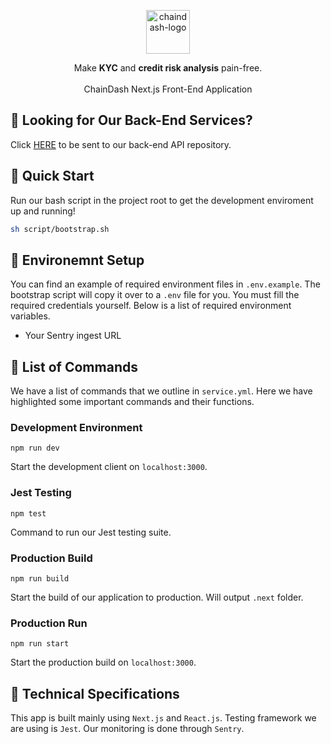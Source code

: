 <p align="center">
    <img alt="chaindash-logo" height="70" alt="ChainDash Logo" src="https://i.imgur.com/GfcEFMF.png"/>
</p>

<p align="center">
Make <b>KYC</b> and <b>credit risk analysis</b> pain-free.
<br></br>
ChainDash Next.js Front-End Application
</p>

## 🔭 Looking for Our Back-End Services?

Click [HERE](https://github.com/dcsil/chaindash-api) to be sent to our back-end API repository.

## 🚀 Quick Start

Run our bash script in the project root to get the development enviroment up and running!

```bash
sh script/bootstrap.sh
```

## 🌱 Environemnt Setup

You can find an example of required environment files in `.env.example`. The bootstrap script will copy it over to a `.env` file for you. You must fill the required credentials yourself. Below is a list of required environment variables.

- Your Sentry ingest URL

## 📘 List of Commands

We have a list of commands that we outline in ```service.yml```. Here we have highlighted some important commands and their functions.

### Development Environment
```
npm run dev
```
Start the development client on `localhost:3000`.

### Jest Testing
```
npm test
```
Command to run our Jest testing suite.

### Production Build
```
npm run build
```
Start the build of our application to production. Will output `.next` folder.

### Production Run
```
npm run start
```
Start the production build on `localhost:3000`.

## 🔧 Technical Specifications
This app is built mainly using `Next.js` and `React.js`. Testing framework we are using is `Jest`.
Our monitoring is done through `Sentry`.